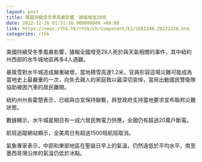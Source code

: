 ```yaml
---
layout: post
title: 美國持續受冬季風暴影響　據報增至28死
date: 2022-12-26 01:51:16.000000000 +08:00
link: https://news.rthk.hk/rthk/ch/component/k2/1681346-20221226.htm
categories: rthk
---
```


美國持續受冬季風暴影響，據報全國增至28人死於與天氣相關的事件，其中紐約州西部的水牛城地區再多4人遇難。

暴風雪對水牛城造成嚴重破壞，當地積雪高達1.2米，官員形容這場災難可能成為當地史上最嚴重的一次，向失去親人的家庭致以最深切哀悼，當局出動國民警衛隊協助被困汽車的居民離開。

紐約州州長霍楚表示，已經與白宮保持聯繫，拜登政府支持當地要求宣布聯邦災難狀態。

數據顯示，水牛城星期日有一成六居民無電力供應，全國仍有超過20萬戶斷電。

航班追蹤網站顯示，全美周日有超過1500班航班取消。

氣象專家表示，中部和東部地區在聖誕日早上的氣溫，仍然遠低於平均水平，南至墨西哥灣沿岸的氣溫仍低於冰點。
